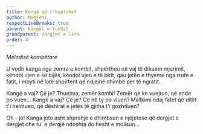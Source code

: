 ```yaml
---
title: Kanga që s'kuptohet
author: Migjeni
respectLineBreaks: true
parent: Kangët e fundit
grandparent: Vargjet e lira
order: 4
---
```


_Melodisë kombëtare_


U vodh kanga nga zemra e kombit,
shpërtheu në vaj të dikuem mjerimit,
këndoi ujen e së bijës, këndoi ujen e të birit,
qau jetën e thyeme nga rrufe e fatit,
i mbyti në lotë shpirtënt që ndjejnë dhimbë për të ngratit.

Kangë a vaj? Çë je? Thuejma, zemër kombi!
Zemër që ke vuejtun, që ende po vuen...
Kangë a vaj? Çë je? Çë në ty po vluen?
Mallkimi ndaj fatet që ditët t'i helmuen,
që dëshirat e jetës të gjitha t'i gozhduen?

Oh - jo! Kanga jote asht shprehje e dhimbsun
e njëjetese që dergjet e dergjet
dhe tu' e dergjë ndoshta do hesht e molisun...
